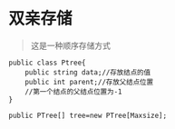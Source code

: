 # 双亲存储

> 这是一种顺序存储方式

```
public class Ptree{
    public string data;//存放结点的值
    public int parent;//存放父结点位置
    //第一个结点的父结点位置为-1
}

public PTree[] tree=new PTree[Maxsize];
```

